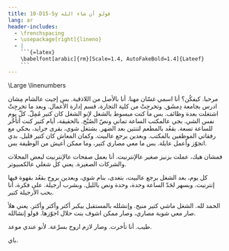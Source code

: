 ```yaml
---
title: 10-D15-Sy قولو أن شاء الله
lang: ar
header-includes:
  - \frenchspacing
  - \usepackage[right]{lineno}
  - |
    ```{=latex}
    \babelfont[arabic]{rm}[Scale=1.4, AutoFakeBold=1.4]{Lateef}
    ```
---
```


\Large
\linenumbers

مرحبا. كيفكُن؟ أنا اسمي غسّان مهنا. أنا بالأصل من اللاذقية. بس إجيت عالشام مِشان ادرس بجامعة دِمشَق. وتخرجِتْ من كلية التجارة، قسم إدارة الأعمال. وبعد ما تخرجِتْ اشتغلت بعدة وظائف. بس ما كنت مبسوط بالشغل لإنو الشغل كان كتير مُمِلّ. كلّ يوم نفس الشي. بجي عالمكتب الساعة تماني ونصّ الصُبْح. بالحقيقة، أيام كتير كنت أتأخّر للساعة تسعة. بقعُد بالمطعم لتنتين بعد الضهر. بشتغل شوي، بقرى جرايد، بحكي مع رفقاتي الموظفين بالمكتب. وبعدين برجع عالبيت. وكمان المعاش كان كتير قليل. بدي اتجوّز وأعمل عايلة. بس ما معي مصاري كتير، وما ممكن أعيش من الوظيفة بس.

فمشان هيك، عملت بزنيز صغير عالإنترنيت. أنا بعمل صفحات عالإنترنيت لبعض المحلات والشركات الصغيرة. يعني كل شغلي عالكمبيوتر.

كل يوم، بعد الشغل برجع عالبيت، بتغدى، بنام شوي، وبعدين بروح بقعُد بقهوة فيها إنترنيت. وبسهر لحَدّ الساعة وحدة، وحدة ونص بالليل. وبشرب أرجيلة. على فكرة، أنا بحب الأرجيلة كتير.

الحمد لله. الشغل ماشي كتير منيح. وإنشلله بالمستقبل بيكبر أكتر وأكتر وأكتر. يعني هلأ صار معي شوية مصاري، وصار ممكن اشوف بنت حلال اجوّزها. قولو إنشالله.

طيب. أنا تأخرت. وصار لازم اروح بسرْعة. لأنو عندي موعد.

باي.
